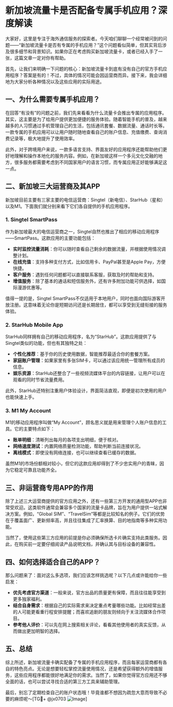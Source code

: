 # 新加坡流量卡是否配备专属手机应用？深度解读

大家好，这里是专注于海外通信服务的探索者。今天咱们聊聊一个经常被问到的问题——“新加坡流量卡是否有专属的手机应用？”这个问题看似简单，但其实背后涉及很多细节和背景知识。如果你正在考虑购买新加坡流量卡，或者已经入手了一张，这篇文章一定对你有帮助。

首先，让我们来明确一下问题的核心：新加坡流量卡到底有没有自己的官方手机应用程序？答案是有的！不过，具体的情况可能会因运营商而异。接下来，我会详细地为大家分析各种情况以及这些应用的实际用途。

## 一、为什么需要专属手机应用？

在回答“有没有”的问题之前，我们先来看看为什么流量卡会推出专属的应用程序。其实，这主要是为了给用户提供更加便捷的服务体验。随着智能手机的普及，越来越多的人习惯通过手机管理自己的生活，包括通讯套餐、数据流量、通话时长等。一款专属的手机应用可以让用户随时随地查看自己的账户信息、充值缴费、查询消费记录等，极大地提升了使用效率。

此外，对于跨境用户来说，一款多语言支持、界面友好的应用程序还能帮助他们更好地理解和操作本地化的服务内容。例如，在新加坡这样一个多元文化交融的地方，很多服务都需要考虑到不同国家用户的语言习惯，而专属应用正好能够满足这一点。

## 二、新加坡三大运营商及其APP

新加坡目前主要有三家主要的电信运营商：Singtel（新电信）、StarHub（星和）以及M1。下面我们就分别来看下它们各自提供的手机应用程序。

### 1. Singtel SmartPass

作为新加坡最大的电信运营商之一，Singtel自然也推出了相应的移动应用程序——SmartPass。这款应用的主要功能包括：

- **实时监控流量消耗**：你可以随时查看自己剩余的数据流量，并根据使用情况调整计划。
- **在线充值**：支持多种支付方式，比如信用卡、PayPal甚至是Apple Pay，方便快捷。
- **客户服务**：遇到任何问题都可以直接联系客服，获取及时的帮助和支持。
- **增值服务**：除了基本的通话和短信服务外，还有许多附加功能可供选择，如国际漫游优惠等。

值得一提的是，Singtel SmartPass不仅适用于本地用户，同时也面向国际游客开放注册。这意味着无论你是短期访问还是长期居住，都可以享受到无缝衔接的服务体验。

### 2. StarHub Mobile App

StarHub同样拥有自己的移动应用程序，名为“StarHub”。这款应用提供了与Singtel类似的功能，但也有其独特之处：

- **个性化推荐**：基于你的历史使用数据，智能推荐最适合你的套餐方案。
- **家庭账户管理**：如果家里有多张SIM卡，可以通过该应用统一管理所有成员的信息。
- **娱乐资源**：StarHub还整合了一些视频流媒体平台的内容链接，让用户可以在观看的同时节省流量费用。

此外，StarHub还特别注重用户体验设计，界面简洁直观，即便是初次使用的用户也能快速上手。

### 3. M1 My Account

M1的移动应用程序叫做“My Account”，顾名思义就是用来管理个人账户信息的工具。它的主要特点如下：

- **账单明细**：清晰列出每月的各项支出明细，便于核对。
- **网络速度测试**：内置网络质量检测功能，帮助判断当前连接状况。
- **离线模式**：即使没有网络连接，也可以继续查看已缓存的数据。

虽然M1的市场份额相对较小，但它的这款应用却得到了不少忠实用户的青睐，因为它稳定可靠且功能齐全。

## 三、非运营商专用APP的作用

除了上述三大运营商提供的官方应用之外，还有一些第三方开发的通用型APP也非常受欢迎。这类软件通常会兼容多个国家的流量卡品牌，旨在为用户提供一站式解决方案。例如，“Global SIM”、“TravelSim”等都是比较知名的例子。它们的优势在于覆盖面广、更新频率高，并且往往集成了汇率换算、目的地指南等多种实用功能。

当然了，使用这些第三方应用的前提是你必须确保所选卡片确实支持此类服务。因此，在购买前一定要仔细阅读产品说明文档，并确认其与目标设备的兼容性。

## 四、如何选择适合自己的APP？

那么问题来了：面对这么多选项，我们应该怎样挑选呢？以下几点或许能给你一些启发：

- **优先考虑官方渠道**：一般来说，官方出品的质量更有保障，而且往往能享受到更多独家福利。
- **结合自身需求**：根据自己的实际需求来决定重点考量哪些功能。比如经常出差的人可能更看重行程安排提醒；而喜欢追剧的朋友则倾向于关注流媒体合作项目。
- **参考他人评价**：可以先在网上搜索相关评论，看看其他使用者的真实反馈，从而做出更加明智的选择。

## 五、总结

综上所述，新加坡流量卡确实配备了专属的手机应用程序，而且每家运营商都有各自的特色亮点。无论是想要轻松掌控流量使用情况，还是希望获得额外的增值服务，这些应用程序都能很好地满足你的需求。当然了，如果你觉得官方应用还不够全面的话，也可以尝试寻找合适的第三方工具来辅助管理。

最后，别忘了定期检查自己的账户状态哦！毕竟谁都不想因为疏忽大意而导致不必要的麻烦呢～[TG💪+ @jx0703 ![Image](https://github.com/user-attachments/assets/dbca1d08-cadb-493c-b0ec-ad6f7a83f270)]